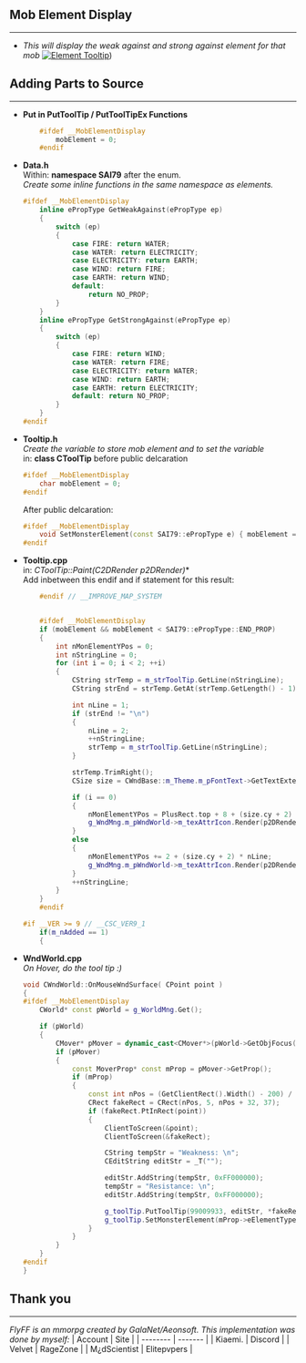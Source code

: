 ## Mob Element Display
---
- _This will display the weak against and strong against element for that mob_
[![Element Tooltip](http://img.youtube.com/vi/lOiMsPm4bTY/0.jpg)](https://www.youtube.com/watch?v=lOiMsPm4bTY))


## Adding Parts to Source
---
- **Put in PutToolTip / PutToolTipEx Functions**
	```cpp
		#ifdef __MobElementDisplay
			mobElement = 0;
		#endif
	```
- **Data.h**  
    Within: **namespace SAI79** after the enum.  
    _Create some inline functions in the same namespace as elements._  
    ```cpp
    #ifdef __MobElementDisplay
	    inline ePropType GetWeakAgainst(ePropType ep)
	    {
	    	switch (ep)
	    	{
		    	case FIRE: return WATER;
			    case WATER: return ELECTRICITY;
			    case ELECTRICITY: return EARTH;
			    case WIND: return FIRE;
			    case EARTH: return WIND;
			    default: 
		    		return NO_PROP;
		    }
	    }
	    inline ePropType GetStrongAgainst(ePropType ep)
	    {
		    switch (ep)
		    {
			    case FIRE: return WIND;
			    case WATER: return FIRE;
			    case ELECTRICITY: return WATER;
			    case WIND: return EARTH;
			    case EARTH: return ELECTRICITY;
			    default: return NO_PROP;
		    }
	    }
    #endif
    ```
- **Tooltip.h**  
    _Create the variable to store mob element and to set the variable_  
    in: **class CToolTip** before public delcaration  
    ```CPP
    #ifdef __MobElementDisplay
    	char mobElement = 0;
    #endif
    ```
    After public delcaration:
    ```cpp
    #ifdef __MobElementDisplay
    	void SetMonsterElement(const SAI79::ePropType e) { mobElement = static_cast<char>(e); }
    #endif
    ```

- **Tooltip.cpp**  
    in: **CToolTip::Paint(C2DRender* p2DRender)**  
    Add inbetween this endif and if statement for this result:  
    ```cpp
        #endif // __IMPROVE_MAP_SYSTEM


        #ifdef __MobElementDisplay
		if (mobElement && mobElement < SAI79::ePropType::END_PROP)
		{
			int nMonElementYPos = 0;
			int nStringLine = 0;
			for (int i = 0; i < 2; ++i)
			{
				CString strTemp = m_strToolTip.GetLine(nStringLine);
				CString strEnd = strTemp.GetAt(strTemp.GetLength() - 1);

				int nLine = 1;
				if (strEnd != "\n")
				{
					nLine = 2;
					++nStringLine;
					strTemp = m_strToolTip.GetLine(nStringLine);
				}

				strTemp.TrimRight();
				CSize size = CWndBase::m_Theme.m_pFontText->GetTextExtent(strTemp);

				if (i == 0)
				{
					nMonElementYPos = PlusRect.top + 8 + (size.cy + 2) * (nLine - 1);
					g_WndMng.m_pWndWorld->m_texAttrIcon.Render(p2DRender, CPoint(PlusRect.left + size.cx + 15, nMonElementYPos), SAI79::GetWeakAgainst(static_cast<SAI79::ePropType>(mobElement)) - 1, 255, 1.0f, 1.0f);
				}
				else
				{
					nMonElementYPos += 2 + (size.cy + 2) * nLine;
					g_WndMng.m_pWndWorld->m_texAttrIcon.Render(p2DRender, CPoint(PlusRect.left + size.cx + 13, nMonElementYPos), SAI79::GetStrongAgainst(static_cast<SAI79::ePropType>(mobElement)) - 1, 255, 1.0f, 1.0f);
				}
				++nStringLine;
			}
		}
        #endif

    #if __VER >= 9 // __CSC_VER9_1
		if(m_nAdded == 1)
		{
    ```
    
- **WndWorld.cpp**  
   _On Hover, do the tool tip :)_
    ```CPP
    void CWndWorld::OnMouseWndSurface( CPoint point )
    {
    #ifdef __MobElementDisplay
    	CWorld* const pWorld = g_WorldMng.Get();
    
    	if (pWorld)
    	{
    		CMover* pMover = dynamic_cast<CMover*>(pWorld->GetObjFocus());
    		if (pMover)
    		{
    			const MoverProp* const mProp = pMover->GetProp();
    			if (mProp)
    			{
    				const int nPos = (GetClientRect().Width() - 200) / 2;
    				CRect fakeRect = CRect(nPos, 5, nPos + 32, 37);
    				if (fakeRect.PtInRect(point))
    				{
    					ClientToScreen(&point);
    					ClientToScreen(&fakeRect);
    
    					CString tempStr = "Weakness: \n";
    					CEditString editStr = _T("");
    
    					editStr.AddString(tempStr, 0xFF000000);
    					tempStr = "Resistance: \n";
    					editStr.AddString(tempStr, 0xFF000000);
    
    					g_toolTip.PutToolTip(99009933, editStr, *fakeRect, point, 2);
    					g_toolTip.SetMonsterElement(mProp->eElementType);
    				}
    			}
    		}
    	}
    #endif
    }
    ```
    

## Thank you
---
_FlyFF is an mmorpg created by GalaNet/Aeonsoft. This implementation was done by myself:_
| Account  | Site |
| -------- | ------- |
| Kiaemi. | Discord |
| Velvet | RageZone |
| M¿dScientist | Elitepvpers |

